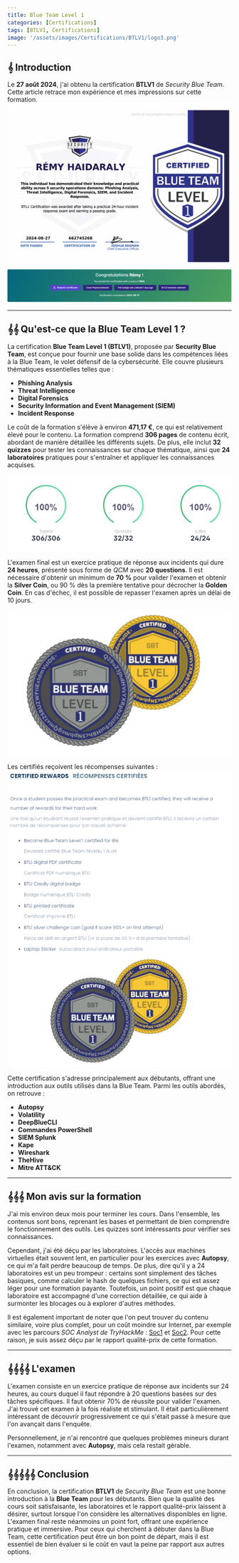 ```yaml
---
title: Blue Team Level 1  
categories: [Certifications]  
tags: [BTLV1, Certifications]  
image: '/assets/images/Certifications/BTLV1/logo3.png'  
---
```


## 𝄞 Introduction

Le **27 août 2024**, j'ai obtenu la certification **BTLV1** de *Security Blue Team*. Cette article retrace mon expérience et mes impressions sur cette formation.  
![BTLV1](/assets/images/Certifications/BTLV1/certif.png)
![BTLV1_score](/assets/images/Certifications/BTLV1/100.png)

---

## 𝄞𝄞 Qu'est-ce que la Blue Team Level 1 ?

La certification **Blue Team Level 1 (BTLV1)**, proposée par **Security Blue Team**, est conçue pour fournir une base solide dans les compétences liées à la Blue Team, le volet défensif de la cybersécurité. Elle couvre plusieurs thématiques essentielles telles que :

- **Phishing Analysis**
- **Threat Intelligence**
- **Digital Forensics**
- **Security Information and Event Management (SIEM)**
- **Incident Response**

Le coût de la formation s'élève à environ **471,17 €**, ce qui est relativement élevé pour le contenu. La formation comprend **306 pages** de contenu écrit, abordant de manière détaillée les différents sujets. De plus, elle inclut **32 quizzes** pour tester les connaissances sur chaque thématique, ainsi que **24 laboratoires** pratiques pour s'entraîner et appliquer les connaissances acquises. 

![BTLV1_lvl](/assets/images/Certifications/BTLV1/lvl.png)

L'examen final est un exercice pratique de réponse aux incidents qui dure **24 heures**, présenté sous forme de *QCM* avec **20 questions**. Il est nécessaire d'obtenir un minimum de **70 %** pour valider l'examen et obtenir la **Silver Coin**, ou 90 % dès la première tentative pour décrocher la **Golden Coin**. En cas d'échec, il est possible de repasser l'examen après un délai de 10 jours.

![BTLV1_coins](/assets/images/Certifications/BTLV1/coins.png)

Les certifiés reçoivent les récompenses suivantes :  
![BTLV1_recompense](/assets/images/Certifications/BTLV1/recompense.png)

Cette certification s'adresse principalement aux débutants, offrant une introduction aux outils utilisés dans la Blue Team. Parmi les outils abordés, on retrouve :

- **Autopsy**
- **Volatility**
- **DeepBlueCLI**
- **Commandes PowerShell**
- **SIEM Splunk**
- **Kape**
- **Wireshark**
- **TheHive**
- **Mitre ATT&CK**

---

## 𝄞𝄞𝄞 Mon avis sur la formation

J'ai mis environ deux mois pour terminer les cours. Dans l'ensemble, les contenus sont bons, reprenant les bases et permettant de bien comprendre le fonctionnement des outils. Les quizzes sont intéressants pour vérifier ses connaissances. 

Cependant, j'ai été déçu par les laboratoires. L'accès aux machines virtuelles était souvent lent, en particulier pour les exercices avec **Autopsy**, ce qui m'a fait perdre beaucoup de temps. De plus, dire qu'il y a 24 laboratoires est un peu trompeur : certains sont simplement des tâches basiques, comme calculer le hash de quelques fichiers, ce qui est assez léger pour une formation payante. Toutefois, un point positif est que chaque laboratoire est accompagné d'une correction détaillée, ce qui aide à surmonter les blocages ou à explorer d'autres méthodes.

Il est également important de noter que l'on peut trouver du contenu similaire, voire plus complet, pour un coût moindre sur Internet, par exemple avec les parcours *SOC Analyst de TryHackMe* : [Soc1](https://tryhackme.com/path/outline/soclevel1) et [Soc2](https://tryhackme.com/path/outline/soclevel2). Pour cette raison, je suis assez déçu par le rapport qualité-prix de cette formation.

---

## 𝄞𝄞𝄞𝄞 L'examen

L'examen consiste en un exercice pratique de réponse aux incidents sur 24 heures, au cours duquel il faut répondre à 20 questions basées sur des tâches spécifiques. Il faut obtenir 70% de réussite pour valider l'examen.
J'ai trouvé cet examen à la fois réaliste et stimulant. Il était particulièrement intéressant de découvrir progressivement ce qui s'était passé à mesure que l'on avançait dans l'enquête.

Personnellement, je n'ai rencontré que quelques problèmes mineurs durant l'examen, notamment avec **Autopsy**, mais cela restait gérable.

---

## 𝄞𝄞𝄞𝄞𝄞 Conclusion

En conclusion, la certification **BTLV1** de *Security Blue Team* est une bonne introduction à la **Blue Team** pour les débutants. Bien que la qualité des cours soit satisfaisante, les laboratoires et le rapport qualité-prix laissent à désirer, surtout lorsque l'on considère les alternatives disponibles en ligne. L'examen final reste néanmoins un point fort, offrant une expérience pratique et immersive. Pour ceux qui cherchent à débuter dans la Blue Team, cette certification peut être un bon point de départ, mais il est essentiel de bien évaluer si le coût en vaut la peine par rapport aux autres options.